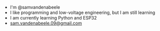 - I'm @samvandenabeele
- I like programming and low-voltage engineering, but I am still learning
- I am currently learning Python and ESP32
- sam.vandenabeele.09@gmail.com

<!---
samvandenabeele/samvandenabeele is a ✨ special ✨ repository because its `README.md` (this file) appears on your GitHub profile.
You can click the Preview link to take a look at your changes.
--->
